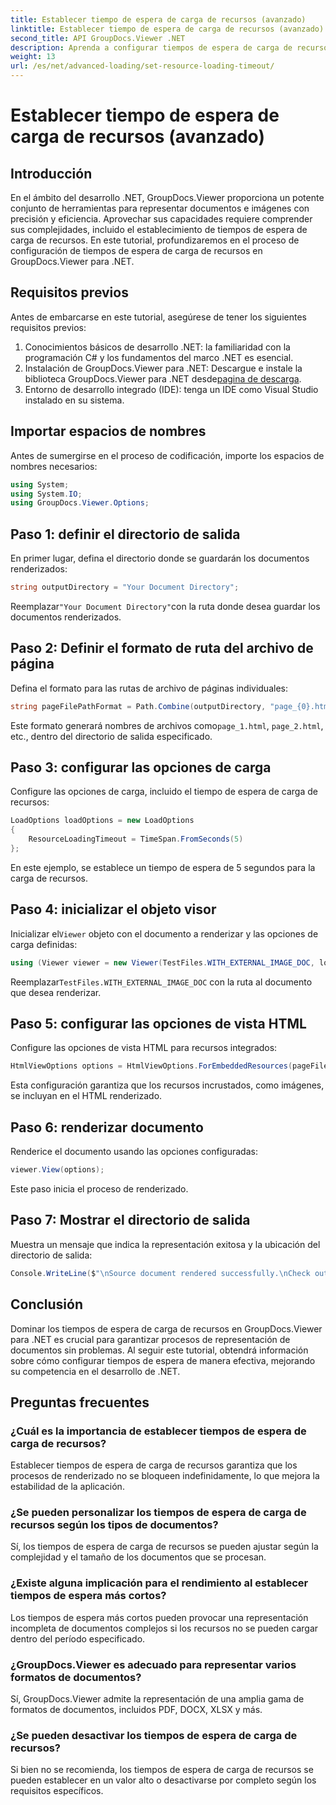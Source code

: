 ```yaml
---
title: Establecer tiempo de espera de carga de recursos (avanzado)
linktitle: Establecer tiempo de espera de carga de recursos (avanzado)
second_title: API GroupDocs.Viewer .NET
description: Aprenda a configurar tiempos de espera de carga de recursos en GroupDocs.Viewer para .NET de manera eficiente. Representación maestra de documentos con precisión y estabilidad.
weight: 13
url: /es/net/advanced-loading/set-resource-loading-timeout/
---
```


# Establecer tiempo de espera de carga de recursos (avanzado)

## Introducción
En el ámbito del desarrollo .NET, GroupDocs.Viewer proporciona un potente conjunto de herramientas para representar documentos e imágenes con precisión y eficiencia. Aprovechar sus capacidades requiere comprender sus complejidades, incluido el establecimiento de tiempos de espera de carga de recursos. En este tutorial, profundizaremos en el proceso de configuración de tiempos de espera de carga de recursos en GroupDocs.Viewer para .NET.
## Requisitos previos
Antes de embarcarse en este tutorial, asegúrese de tener los siguientes requisitos previos:
1. Conocimientos básicos de desarrollo .NET: la familiaridad con la programación C# y los fundamentos del marco .NET es esencial.
2.  Instalación de GroupDocs.Viewer para .NET: Descargue e instale la biblioteca GroupDocs.Viewer para .NET desde[pagina de descarga](https://releases.groupdocs.com/viewer/net/).
3. Entorno de desarrollo integrado (IDE): tenga un IDE como Visual Studio instalado en su sistema.

## Importar espacios de nombres
Antes de sumergirse en el proceso de codificación, importe los espacios de nombres necesarios:
```csharp
using System;
using System.IO;
using GroupDocs.Viewer.Options;
```

## Paso 1: definir el directorio de salida
En primer lugar, defina el directorio donde se guardarán los documentos renderizados:
```csharp
string outputDirectory = "Your Document Directory";
```
 Reemplazar`"Your Document Directory"`con la ruta donde desea guardar los documentos renderizados.
## Paso 2: Definir el formato de ruta del archivo de página
Defina el formato para las rutas de archivo de páginas individuales:
```csharp
string pageFilePathFormat = Path.Combine(outputDirectory, "page_{0}.html");
```
 Este formato generará nombres de archivos como`page_1.html`, `page_2.html`, etc., dentro del directorio de salida especificado.
## Paso 3: configurar las opciones de carga
Configure las opciones de carga, incluido el tiempo de espera de carga de recursos:
```csharp
LoadOptions loadOptions = new LoadOptions
{
    ResourceLoadingTimeout = TimeSpan.FromSeconds(5)
};
```
En este ejemplo, se establece un tiempo de espera de 5 segundos para la carga de recursos.
## Paso 4: inicializar el objeto visor
 Inicializar el`Viewer` objeto con el documento a renderizar y las opciones de carga definidas:
```csharp
using (Viewer viewer = new Viewer(TestFiles.WITH_EXTERNAL_IMAGE_DOC, loadOptions))
```
 Reemplazar`TestFiles.WITH_EXTERNAL_IMAGE_DOC` con la ruta al documento que desea renderizar.
## Paso 5: configurar las opciones de vista HTML
Configure las opciones de vista HTML para recursos integrados:
```csharp
HtmlViewOptions options = HtmlViewOptions.ForEmbeddedResources(pageFilePathFormat);
```
Esta configuración garantiza que los recursos incrustados, como imágenes, se incluyan en el HTML renderizado.
## Paso 6: renderizar documento
Renderice el documento usando las opciones configuradas:
```csharp
viewer.View(options);
```
Este paso inicia el proceso de renderizado.
## Paso 7: Mostrar el directorio de salida
Muestra un mensaje que indica la representación exitosa y la ubicación del directorio de salida:
```csharp
Console.WriteLine($"\nSource document rendered successfully.\nCheck output in {outputDirectory}.");
```

## Conclusión
Dominar los tiempos de espera de carga de recursos en GroupDocs.Viewer para .NET es crucial para garantizar procesos de representación de documentos sin problemas. Al seguir este tutorial, obtendrá información sobre cómo configurar tiempos de espera de manera efectiva, mejorando su competencia en el desarrollo de .NET.
## Preguntas frecuentes
### ¿Cuál es la importancia de establecer tiempos de espera de carga de recursos?
Establecer tiempos de espera de carga de recursos garantiza que los procesos de renderizado no se bloqueen indefinidamente, lo que mejora la estabilidad de la aplicación.
### ¿Se pueden personalizar los tiempos de espera de carga de recursos según los tipos de documentos?
Sí, los tiempos de espera de carga de recursos se pueden ajustar según la complejidad y el tamaño de los documentos que se procesan.
### ¿Existe alguna implicación para el rendimiento al establecer tiempos de espera más cortos?
Los tiempos de espera más cortos pueden provocar una representación incompleta de documentos complejos si los recursos no se pueden cargar dentro del período especificado.
### ¿GroupDocs.Viewer es adecuado para representar varios formatos de documentos?
Sí, GroupDocs.Viewer admite la representación de una amplia gama de formatos de documentos, incluidos PDF, DOCX, XLSX y más.
### ¿Se pueden desactivar los tiempos de espera de carga de recursos?
Si bien no se recomienda, los tiempos de espera de carga de recursos se pueden establecer en un valor alto o desactivarse por completo según los requisitos específicos.
